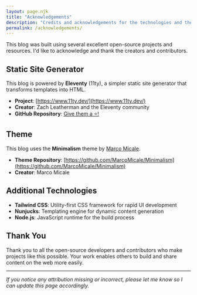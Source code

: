```yaml
---
layout: page.njk
title: "Acknowledgements"
description: "Credits and acknowledgements for the technologies and themes used in this blog."
permalink: /acknowledgements/
---
```


This blog was built using several excellent open-source projects and resources. I'd like to acknowledge and thank the creators and contributors.

## Static Site Generator

This blog is powered by **Eleventy** (11ty), a simpler static site generator that transforms templates into HTML.

- **Project**: [https://www.11ty.dev/](https://www.11ty.dev/)
- **Creator**: Zach Leatherman and the Eleventy community
- **GitHub Repository**: [Give them a ⭐!](https://github.com/11ty/eleventy)

## Theme

This blog uses the **Minimalism** theme by [Marco Micale](https://github.com/MarcoMicale).

- **Theme Repository**: [https://github.com/MarcoMicale/Minimalism](https://github.com/MarcoMicale/Minimalism)
- **Creator**: Marco Micale

## Additional Technologies

- **Tailwind CSS**: Utility-first CSS framework for rapid UI development
- **Nunjucks**: Templating engine for dynamic content generation
- **Node.js**: JavaScript runtime for the build process

## Thank You

Thank you to all the open-source developers and contributors who make projects like this possible. Your work enables others to build and share content on the web more easily.

---

*If you notice any attribution missing or incorrect, please let me know so I can update this page accordingly.*